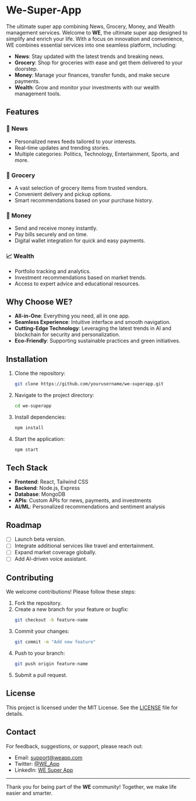 # We-Super-App
The ultimate super app combining News, Grocery, Money, and Wealth management services.
Welcome to **WE**, the ultimate super app designed to simplify and enrich your life. With a focus on innovation and convenience, WE combines essential services into one seamless platform, including:

- **News**: Stay updated with the latest trends and breaking news.
- **Grocery**: Shop for groceries with ease and get them delivered to your doorstep.
- **Money**: Manage your finances, transfer funds, and make secure payments.
- **Wealth**: Grow and monitor your investments with our wealth management tools.

## Features

### 📰 News
- Personalized news feeds tailored to your interests.
- Real-time updates and trending stories.
- Multiple categories: Politics, Technology, Entertainment, Sports, and more.

### 🛒 Grocery
- A vast selection of grocery items from trusted vendors.
- Convenient delivery and pickup options.
- Smart recommendations based on your purchase history.

### 💸 Money
- Send and receive money instantly.
- Pay bills securely and on time.
- Digital wallet integration for quick and easy payments.

### 📈 Wealth
- Portfolio tracking and analytics.
- Investment recommendations based on market trends.
- Access to expert advice and educational resources.

## Why Choose WE?

- **All-in-One**: Everything you need, all in one app.
- **Seamless Experience**: Intuitive interface and smooth navigation.
- **Cutting-Edge Technology**: Leveraging the latest trends in AI and blockchain for security and personalization.
- **Eco-Friendly**: Supporting sustainable practices and green initiatives.

## Installation

1. Clone the repository:
   ```bash
   git clone https://github.com/yourusername/we-superapp.git
   ```
2. Navigate to the project directory:
   ```bash
   cd we-superapp
   ```
3. Install dependencies:
   ```bash
   npm install
   ```
4. Start the application:
   ```bash
   npm start
   ```

## Tech Stack

- **Frontend**: React, Tailwind CSS
- **Backend**: Node.js, Express
- **Database**: MongoDB
- **APIs**: Custom APIs for news, payments, and investments
- **AI/ML**: Personalized recommendations and sentiment analysis

## Roadmap

- [ ] Launch beta version.
- [ ] Integrate additional services like travel and entertainment.
- [ ] Expand market coverage globally.
- [ ] Add AI-driven voice assistant.

## Contributing

We welcome contributions! Please follow these steps:

1. Fork the repository.
2. Create a new branch for your feature or bugfix:
   ```bash
   git checkout -b feature-name
   ```
3. Commit your changes:
   ```bash
   git commit -m "Add new feature"
   ```
4. Push to your branch:
   ```bash
   git push origin feature-name
   ```
5. Submit a pull request.

## License

This project is licensed under the MIT License. See the [LICENSE](LICENSE) file for details.

## Contact

For feedback, suggestions, or support, please reach out:

- Email: support@weapp.com
- Twitter: [@WE_App](https://twitter.com/WE_App)
- LinkedIn: [WE Super App](https://linkedin.com/company/we-superapp)

---

Thank you for being part of the **WE** community! Together, we make life easier and smarter.
